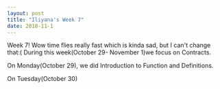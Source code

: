 ```yaml
---
layout: post
title: "Iliyana's Week 7"
date: 2018-11-1
---
```


Week 7! Wow time flies really fast which is kinda sad, but I can't change that:( 
During this week(October 29- November 1)we focus on Contracts.


On Monday(October 29), we did Introduction to Function and Definitions.


On Tuesday(October 30)
